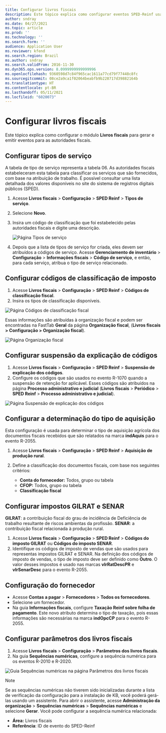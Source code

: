 ```yaml
---
title: Configurar livros fiscais
description: Este tópico explica como configurar eventos SPED-Reinf usando Livros fiscais no Microsoft Dynamics 365 Finance para o Brasil.
author: sndray
ms.date: 04/27/2021
ms.topic: article
ms.prod: ''
ms.technology: ''
ms.search.form: ''
audience: Application User
ms.reviewer: kfend
ms.search.region: Brazil
ms.author: sndray
ms.search.validFrom: 2016-11-30
ms.dyn365.ops.version: 8.0999999999999996
ms.openlocfilehash: 9360598d7c84f965cac1611a77cd79f77448c8fc
ms.sourcegitcommit: 08ce2a9ca1f02064beabfb9b228717d39882164b
ms.translationtype: HT
ms.contentlocale: pt-BR
ms.lasthandoff: 05/11/2021
ms.locfileid: "6020073"
---
```

# <a name="set-up-fiscal-books"></a>Configurar livros fiscais

Este tópico explica como configurar o módulo **Livros fiscais** para gerar e emitir eventos para as autoridades fiscais. 

## <a name="set-up-service-types"></a>Configurar tipos de serviço

A tabela de tipo de serviço representa a tabela 06. As autoridades fiscais estabeleceram esta tabela para classificar os serviços que são fornecidos, com base na atribuição de trabalho. É possível consultar uma lista detalhada dos valores disponíveis no site do sistema de registros digitais públicos (SPED).

1. Acesse **Livros fiscais** \> **Configuração** \> **SPED Reinf** \> **Tipos de serviço**.
2. Selecione **Novo**.
3. Insira um código de classificação que foi estabelecido pelas autoridades fiscais e digite uma descrição.

    ![Página Tipos de serviço](media/bra-service-type-setup.png)

4. Depois que a lista de tipos de serviço for criada, eles devem ser atribuídos a códigos de serviço. Acesse **Gerenciamento de inventário** \> **Configuração** \> **Informações fiscais** \> **Código de serviço**, e então, para cada serviço, atribua o tipo de serviço relacionado.

## <a name="set-up-tax-classification-codes"></a>Configurar códigos de classificação de imposto

1. Acesse **Livros fiscais** \> **Configuração** \> **SPED Reinf** \> **Códigos de classificação fiscal**.
2. Insira os tipos de classificação disponíveis.

![Página Códigos de classificação fiscal](media/bra-tax-classification-codes.png)

Essas informações são atribuídas à organização fiscal e podem ser encontradas na FastTab **Geral** da página **Organização fiscal**, (**Livros fiscais \> Configuração \> Organização fiscal**).

![Página Organização fiscal](media/bra-fiscal-organization-setup.png)

## <a name="set-up-codes-explanation-suspension"></a>Configurar suspensão da explicação de códigos

1. Acesse **Livros fiscais** \> **Configuração** \> **SPED Reinf** \> **Suspensão de explicação dos códigos**.
2. Configure os códigos que são usados no evento R-1070 quando a suspensão de retenção for aplicável. Esses códigos são atribuídos na página **Processo administrativo e judicial** (**Livros fiscais** \> **Periódico** \> **SPED Reinf** \> **Processo administrativo e judicial**).

![Página Suspensão de explicação dos códigos](media/bra-codes-explanation-suspension.png)

## <a name="set-up-acquisition-type-determination"></a>Configurar a determinação do tipo de aquisição

Esta configuração é usada para determinar o tipo de aquisição agrícola dos documentos fiscais recebidos que são relatados na marca **indAquis** para o evento R-2055. 

1. Acesse **Livros fiscais** \> **Configuração** \> **SPED Reinf** \> **Aquisição de produção rural**.
2. Define a classificação dos documentos fiscais, com base nos seguintes critérios:

    - **Conta do fornecedor:** Todos, grupo ou tabela
    - **CFOP:** Todos, grupo ou tabela
    - **Classificação fiscal**

## <a name="set-up-gilrat-and-senar-taxes"></a>Configurar impostos GILRAT e SENAR

**GILRAT**: a contribuição fiscal do grau de incidência de Deficiência de trabalho resultante de riscos ambientas da profissão.
**SENAR**: a contribuição fiscal relacionada à produção rural.

1. Acesse **Livros fiscais** \> **Configuração** \> **SPED Reinf** \> **Códigos do imposto GILRAT** ou **Códigos do imposto SENAR**.
2. Identifique os códigos de imposto de vendas que são usados para representas impostos GILRAT e SENAR. Na definição dos códigos de imposto de vendas, o tipo de imposto deve ser definido como **Outro**. O valor desses impostos é usado nas marcas **vlrRatDescPR** e **vlrSenarDesc** para o evento R-2055.

## <a name="vendor-setup"></a>Configuração do fornecedor

- Acesse **Contas a pagar** \> **Fornecedores** \> **Todos os fornecedores**.
- Selecione um fornecedor.
- Na guia **Informações fiscais**, configure **Taxação Reinf sobre folha de pagamento**. Este novo atributo determina o tipo de taxação, pois essas informações são necessárias na marca **indOpcCP** para o evento R-2055.

## <a name="set-up-fiscal-books-parameters"></a>Configurar parâmetros dos livros fiscais

1. Acesse **Livros fiscais** \> **Configuração** \> **Parâmetros dos livros fiscais**.
2. Na guia **Sequências numéricas**, configure a sequência numérica para os eventos R-2010 e R-2020.

![Guia Sequências numéricas na página Parâmetros dos livros fiscais](media/bra-sped-fiscal-books-parameters.png)

> [!NOTE]
> Se as sequências numéricas não tiverem sido inicializadas durante a lista de verificação da configuração para a instalação de KB, você poderá gerá-las usando um assistente. Para abrir o assistente, acesse **Administração da organização** \> **Sequências numéricas** \> **Sequências numéricas** e selecione **Gerar**. Você pode configurar a sequência numérica relacionada:
>
> - **Área:** Livros fiscais
> - **Referência**: ID de evento do SPED-Reinf
